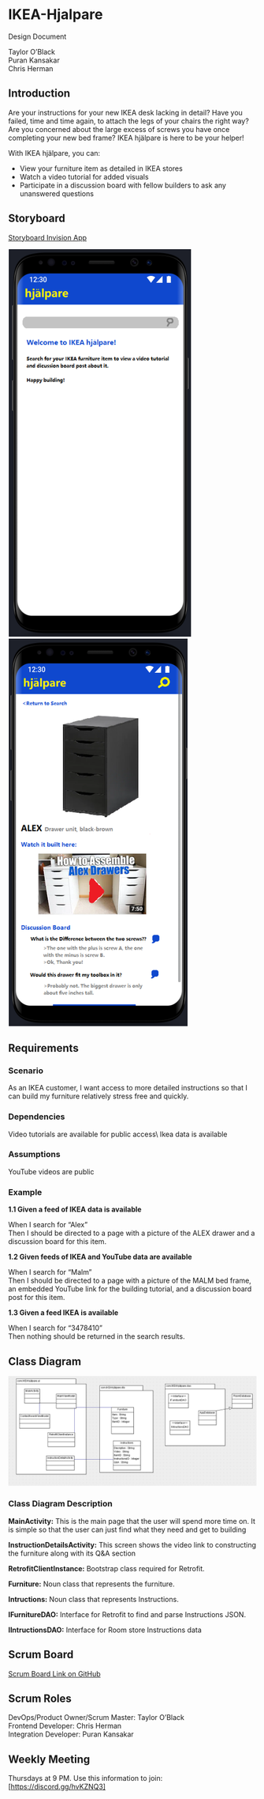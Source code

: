 # IKEA-Hjalpare

Design Document

Taylor O’Black\
Puran Kansakar\
Chris Herman

## Introduction

Are your instructions for your new IKEA desk lacking in detail? Have you failed, time and time again, to attach the legs of your chairs the right way? Are you concerned about the large excess of screws you have once completing your new bed frame? IKEA hjälpare is here to be your helper!

With IKEA hjälpare, you can:
- View your furniture item as detailed in IKEA stores
- Watch a video tutorial for added visuals 
- Participate in a discussion board with fellow builders to ask any unanswered questions

## Storyboard

[Storyboard Invision App](https://invis.io/YGXI5WF289Q)

![](images/Screenimage1.PNG)
![](images/Screenimage2.PNG)

## Requirements

### Scenario
As an IKEA customer, I want access to more detailed instructions so that I can build my furniture relatively stress free and quickly. 

### Dependencies
Video tutorials are available for public access\ 
Ikea data is available 

### Assumptions
YouTube videos are public

### Example
**1.1 Given a feed of IKEA data is available**

When I search for “Alex”\
Then I should be directed to a page with a picture of the ALEX drawer and a discussion board for this item.

**1.2 Given feeds of IKEA and YouTube data are available**

When I search for “Malm”\
Then I should be directed to a page with a picture of the MALM bed frame, an embedded YouTube link for the building tutorial, and a 
discussion board post for this item.

**1.3 Given a feed IKEA is available**

When I search for “3478410”\
Then nothing should be returned in the search results.

## Class Diagram

![](images/class_diagram.PNG)

### Class Diagram Description

**MainActivity:** This is the main page that the user will spend more time on. It is simple so that the user can just find what they need and get to building

**InstructionDetailsActivity:** This screen shows the video link to constructing the furniture along with its Q&A section

**RetrofitClientInstance:** Bootstrap class required for Retrofit.

**Furniture:** Noun class that represents the furniture.

**Intructions:** Noun class that represents Instructions.

**IFurnitureDAO:** Interface for Retrofit to find and parse Instructions JSON.

**IIntructionsDAO:** Interface for Room store Instructions data

## Scrum Board

[Scrum Board Link on GitHub](https://github.com/orgs/hjalpare/projects/1)

## Scrum Roles

DevOps/Product Owner/Scrum Master: Taylor O’Black\
Frontend Developer: Chris Herman\
Integration Developer: Puran Kansakar

## Weekly Meeting

Thursdays at 9 PM. Use this information to join: [https://discord.gg/hvKZNQ3]
